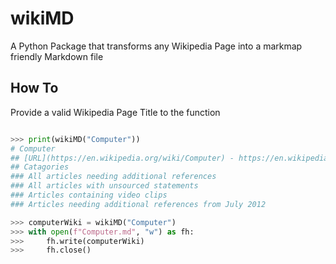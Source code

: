 # wikiMD
A Python Package that transforms any Wikipedia Page into a markmap friendly Markdown file

## How To 
Provide a valid Wikipedia Page Title to the function

```python

>>> print(wikiMD("Computer"))
# Computer
## [URL](https://en.wikipedia.org/wiki/Computer) - https://en.wikipedia.org/wiki/Computer
## Catagories
### All articles needing additional references
### All articles with unsourced statements
### Articles containing video clips
### Articles needing additional references from July 2012

>>> computerWiki = wikiMD("Computer")
>>> with open(f"Computer.md", "w") as fh:
>>>     fh.write(computerWiki)             
>>>     fh.close()

```